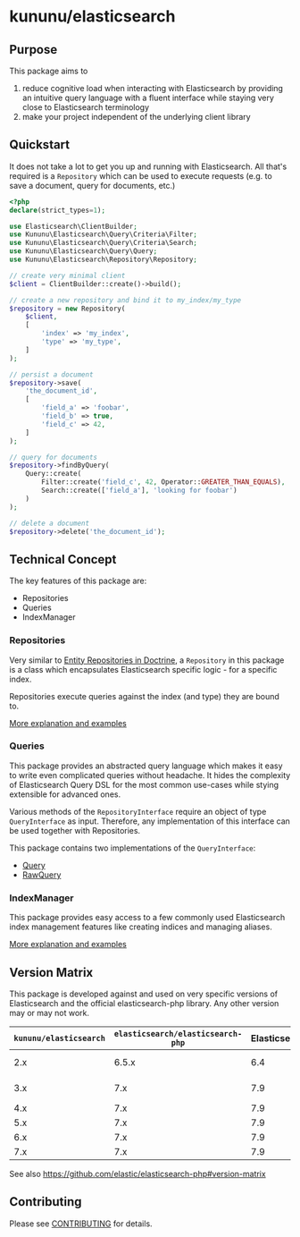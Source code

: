 # kununu/elasticsearch

## Purpose

This package aims to
 1. reduce cognitive load when interacting with Elasticsearch by providing an intuitive query language with a fluent interface while staying very close to Elasticsearch terminology
 2. make your project independent of the underlying client library

## Quickstart
It does not take a lot to get you up and running with Elasticsearch. All that's required is a `Repository` which can be used to execute requests (e.g. to save a document, query for documents, etc.)

```php
<?php
declare(strict_types=1);

use Elasticsearch\ClientBuilder;
use Kununu\Elasticsearch\Query\Criteria\Filter;
use Kununu\Elasticsearch\Query\Criteria\Search;
use Kununu\Elasticsearch\Query\Query;
use Kununu\Elasticsearch\Repository\Repository;

// create very minimal client
$client = ClientBuilder::create()->build();

// create a new repository and bind it to my_index/my_type
$repository = new Repository(
    $client,
    [
        'index' => 'my_index',
        'type' => 'my_type',
    ]
);

// persist a document
$repository->save(
    'the_document_id',
    [
        'field_a' => 'foobar',
        'field_b' => true,
        'field_c' => 42,
    ]
);

// query for documents
$repository->findByQuery(
    Query::create(
        Filter::create('field_c', 42, Operator::GREATER_THAN_EQUALS),
        Search::create(['field_a'], 'looking for foobar')
    )
);

// delete a document
$repository->delete('the_document_id');
```

## Technical Concept

The key features of this package are:
 - Repositories
 - Queries
 - IndexManager

### Repositories

Very similar to [Entity Repositories in Doctrine](https://www.doctrine-project.org/projects/doctrine-orm/en/2.6/reference/working-with-objects.html), a `Repository` in this package is a class which encapsulates
Elasticsearch specific logic - for a specific index.

Repositories execute queries against the index (and type) they are bound to.

[More explanation and examples](doc/REPOSITORY.md)

### Queries

This package provides an abstracted query language which makes it easy to write even complicated queries without
headache. It hides the complexity of Elasticsearch Query DSL for the most common use-cases while stying extensible for
advanced ones.

Various methods of the `RepositoryInterface` require an object of type `QueryInterface` as input. Therefore, any
implementation of this interface can be used together with Repositories.

This package contains two implementations of the `QueryInterface`:

- [Query](doc/QUERY.md)
- [RawQuery](doc/RAWQUERY.md)

### IndexManager

This package provides easy access to a few commonly used Elasticsearch index management features like creating indices
and managing aliases.

[More explanation and examples](doc/INDEX_MANAGER.md)

## Version Matrix

This package is developed against and used on very specific versions of Elasticsearch and the official elasticsearch-php
library. Any other version may or may not work.

| `kununu/elasticsearch` | `elasticsearch/elasticsearch-php` | Elasticsearch | PHP          |
|------------------------|-----------------------------------|---------------|--------------|
| 2.x                    | 6.5.x                             | 6.4           | \>=7.2, <8.0 |
| 3.x                    | 7.x                               | 7.9           | \>=7.2, <8.0 |
| 4.x                    | 7.x                               | 7.9           | \>=8.0       |
| 5.x                    | 7.x                               | 7.9           | \>=8.0       |
| 6.x                    | 7.x                               | 7.9           | \>=8.0       |
| 7.x                    | 7.x                               | 7.9           | \>=8.1       |

See also https://github.com/elastic/elasticsearch-php#version-matrix

## Contributing

Please see [CONTRIBUTING](CONTRIBUTING.md) for details.
